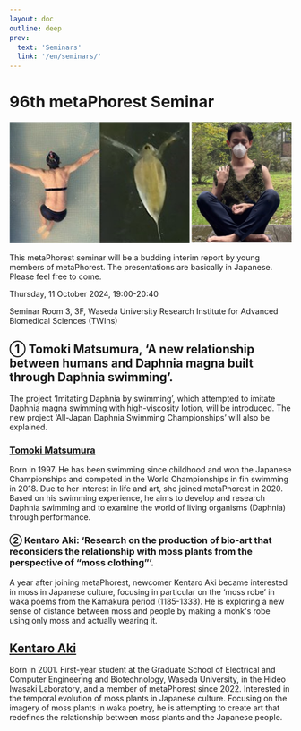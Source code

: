 ```yaml
---
layout: doc
outline: deep
prev:
  text: 'Seminars'
  link: '/en/seminars/'
---
```


# 96th metaPhorest Seminar


![](/public/seminars/096/096.jpg)


This metaPhorest seminar will be a budding interim report by young members of metaPhorest. The presentations are basically in Japanese. Please feel free to come.

Thursday, 11 October 2024, 19:00-20:40

Seminar Room 3, 3F, Waseda University Research Institute for Advanced Biomedical Sciences (TWIns)

## ① Tomoki Matsumura, ‘A new relationship between humans and Daphnia magna built through Daphnia swimming’.
The project ‘Imitating Daphnia by swimming’, which attempted to imitate Daphnia magna swimming with high-viscosity lotion, will be introduced. The new project ‘All-Japan Daphnia Swimming Championships’ will also be explained.

### [Tomoki Matsumura](/en/members/tomoki-matsumura/)
Born in 1997. He has been swimming since childhood and won the Japanese Championships and competed in the World Championships in fin swimming in 2018. Due to her interest in life and art, she joined metaPhorest in 2020. Based on his swimming experience, he aims to develop and research Daphnia swimming and to examine the world of living organisms (Daphnia) through performance.

### ② Kentaro Aki: ‘Research on the production of bio-art that reconsiders the relationship with moss plants from the perspective of “moss clothing”’.
A year after joining metaPhorest, newcomer Kentaro Aki became interested in moss in Japanese culture, focusing in particular on the ‘moss robe’ in waka poems from the Kamakura period (1185-1333). He is exploring a new sense of distance between moss and people by making a monk's robe using only moss and actually wearing it.

## [Kentaro Aki](/en/members/kentaro-aki/)
Born in 2001. First-year student at the Graduate School of Electrical and Computer Engineering and Biotechnology, Waseda University, in the Hideo Iwasaki Laboratory, and a member of metaPhorest since 2022. Interested in the temporal evolution of moss plants in Japanese culture. Focusing on the imagery of moss plants in waka poetry, he is attempting to create art that redefines the relationship between moss plants and the Japanese people.
